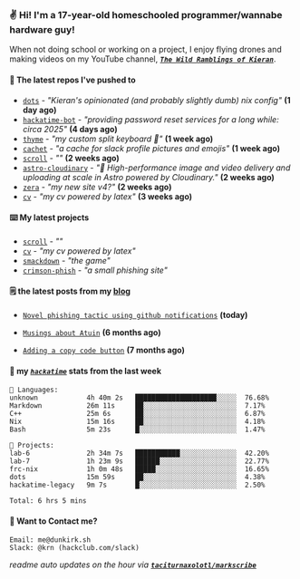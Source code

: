 ### ✌️ Hi! I'm a 17-year-old homeschooled programmer/wannabe hardware guy!

When not doing school or working on a project, I enjoy flying drones and making videos on my YouTube channel, [**_`The Wild Ramblings of Kieran`_**](https://youtube.com/@kieran.rambles).

#### 👷 The latest repos I've pushed to

- [`dots`](https://github.com/taciturnaxolotl/dots) - _"Kieran's opinionated (and probably slightly dumb) nix config"_ **(1 day ago)**
- [`hackatime-bot`](https://github.com/taciturnaxolotl/hackatime-bot) - _"providing password reset services for a long while: circa 2025"_ **(4 days ago)**
- [`thyme`](https://github.com/taciturnaxolotl/thyme) - _"my custom split keyboard 🫶"_ **(1 week ago)**
- [`cachet`](https://github.com/taciturnaxolotl/cachet) - _"a cache for slack profile pictures and emojis"_ **(1 week ago)**
- [`scroll`](https://github.com/taciturnaxolotl/scroll) - _""_ **(2 weeks ago)**
- [`astro-cloudinary`](https://github.com/cloudinary-community/astro-cloudinary) - _"🚀 High-performance image and video delivery and uploading at scale in Astro powered by Cloudinary."_ **(2 weeks ago)**
- [`zera`](https://github.com/taciturnaxolotl/zera) - _"my new site v4?"_ **(2 weeks ago)**
- [`cv`](https://github.com/taciturnaxolotl/cv) - _"my cv powered by latex"_ **(3 weeks ago)**

#### ⌨️ My latest projects

- [`scroll`](https://github.com/taciturnaxolotl/scroll) - _""_
- [`cv`](https://github.com/taciturnaxolotl/cv) - _"my cv powered by latex"_
- [`smackdown`](https://github.com/taciturnaxolotl/smackdown) - _"the game"_
- [`crimson-phish`](https://github.com/taciturnaxolotl/crimson-phish) - _"a small phishing site"_

#### 🗒️ the latest posts from my [blog](https://dunkirk.sh)

- [`Novel phishing tactic using github notifications`](https://dunkirk.sh/blog/github-phishing/) **(today)**

- [`Musings about Atuin`](https://dunkirk.sh/blog/atuin/) **(6 months ago)**

- [`Adding a copy code button`](https://dunkirk.sh/blog/adding-a-copy-button/) **(7 months ago)**



#### 📡 my [_`hackatime`_](https://waka.hackclub.com) stats from the last week

```text
💾 Languages:
unknown            4h 40m 2s   ████████████████████░░░░░  76.68%
Markdown           26m 11s     ██░░░░░░░░░░░░░░░░░░░░░░░  7.17%
C++                25m 6s      ██░░░░░░░░░░░░░░░░░░░░░░░  6.87%
Nix                15m 16s     ██░░░░░░░░░░░░░░░░░░░░░░░  4.18%
Bash               5m 23s      █░░░░░░░░░░░░░░░░░░░░░░░░  1.47%

💼 Projects:
lab-6              2h 34m 7s   ███████████░░░░░░░░░░░░░░  42.20%
lab-7              1h 23m 9s   ██████░░░░░░░░░░░░░░░░░░░  22.77%
frc-nix            1h 0m 48s   █████░░░░░░░░░░░░░░░░░░░░  16.65%
dots               15m 59s     ██░░░░░░░░░░░░░░░░░░░░░░░  4.38%
hackatime-legacy   9m 7s       █░░░░░░░░░░░░░░░░░░░░░░░░  2.50%

Total: 6 hrs 5 mins
```

#### 📮 Want to Contact me?

```text
Email: me@dunkirk.sh
Slack: @krn (hackclub.com/slack)
```

_readme auto updates on the hour via [**`taciturnaxolotl/markscribe`**](https://github.com/taciturnaxolotl/markscribe)_

